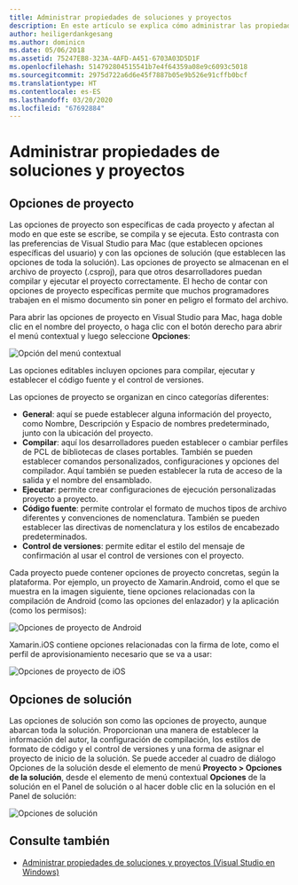 ```yaml
---
title: Administrar propiedades de soluciones y proyectos
description: En este artículo se explica cómo administrar las propiedades de los proyectos y soluciones en Visual Studio para Mac
author: heiligerdankgesang
ms.author: dominicn
ms.date: 05/06/2018
ms.assetid: 75247EB8-323A-4AFD-A451-6703A03D5D1F
ms.openlocfilehash: 514792804515541b7e4f64359a08e9c6093c5018
ms.sourcegitcommit: 2975d722a6d6e45f7887b05e9b526e91cffb0bcf
ms.translationtype: HT
ms.contentlocale: es-ES
ms.lasthandoff: 03/20/2020
ms.locfileid: "67692884"
---
```

# <a name="managing-project-and-solution-properties"></a>Administrar propiedades de soluciones y proyectos

## <a name="project-options"></a>Opciones de proyecto

Las opciones de proyecto son específicas de cada proyecto y afectan al modo en que este se escribe, se compila y se ejecuta. Esto contrasta con las preferencias de Visual Studio para Mac (que establecen opciones específicas del usuario) y con las opciones de solución (que establecen las opciones de toda la solución). Las opciones de proyecto se almacenan en el archivo de proyecto (.csproj), para que otros desarrolladores puedan compilar y ejecutar el proyecto correctamente. El hecho de contar con opciones de proyecto específicas permite que muchos programadores trabajen en el mismo documento sin poner en peligro el formato del archivo.

Para abrir las opciones de proyecto en Visual Studio para Mac, haga doble clic en el nombre del proyecto, o haga clic con el botón derecho para abrir el menú contextual y luego seleccione **Opciones**:

![Opción del menú contextual](media/projects-and-solutions-image2.png)

Las opciones editables incluyen opciones para compilar, ejecutar y establecer el código fuente y el control de versiones.

Las opciones de proyecto se organizan en cinco categorías diferentes:

* **General**: aquí se puede establecer alguna información del proyecto, como Nombre, Descripción y Espacio de nombres predeterminado, junto con la ubicación del proyecto.
* **Compilar**: aquí los desarrolladores pueden establecer o cambiar perfiles de PCL de bibliotecas de clases portables. También se pueden establecer comandos personalizados, configuraciones y opciones del compilador. Aquí también se pueden establecer la ruta de acceso de la salida y el nombre del ensamblado.
* **Ejecutar**: permite crear configuraciones de ejecución personalizadas proyecto a proyecto.
* **Código fuente**: permite controlar el formato de muchos tipos de archivo diferentes y convenciones de nomenclatura. También se pueden establecer las directivas de nomenclatura y los estilos de encabezado predeterminados.
* **Control de versiones**: permite editar el estilo del mensaje de confirmación al usar el control de versiones con el proyecto.

Cada proyecto puede contener opciones de proyecto concretas, según la plataforma. Por ejemplo, un proyecto de Xamarin.Android, como el que se muestra en la imagen siguiente, tiene opciones relacionadas con la compilación de Android (como las opciones del enlazador) y la aplicación (como los permisos):

![Opciones de proyecto de Android](media/projects-and-solutions-image5.png)

Xamarin.iOS contiene opciones relacionadas con la firma de lote, como el perfil de aprovisionamiento necesario que se va a usar:

![Opciones de proyecto de iOS](media/projects-and-solutions-image6.png)

## <a name="solution-options"></a>Opciones de solución

Las opciones de solución son como las opciones de proyecto, aunque abarcan toda la solución. Proporcionan una manera de establecer la información del autor, la configuración de compilación, los estilos de formato de código y el control de versiones y una forma de asignar el proyecto de inicio de la solución.  Se puede acceder al cuadro de diálogo Opciones de la solución desde el elemento de menú **Proyecto > Opciones de la solución**, desde el elemento de menú contextual **Opciones** de la solución en el Panel de solución o al hacer doble clic en la solución en el Panel de solución:

![Opciones de solución](media/projects-and-solutions-image7.png)

## <a name="see-also"></a>Consulte también

* [Administrar propiedades de soluciones y proyectos (Visual Studio en Windows)](/visualstudio/ide/managing-project-and-solution-properties)